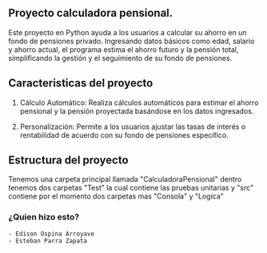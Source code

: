 ## Proyecto calculadora pensional.
Este proyecto en Python ayuda a los usuarios a calcular su ahorro en un fondo de pensiones privado.
Ingresando datos básicos como edad, salario y ahorro actual, el programa estima el ahorro futuro
y la pensión total, simplificando la gestión y el seguimiento de su fondo de pensiones.



## Caracteristicas del proyecto
 1.  Cálculo Automático: Realiza cálculos automáticos para estimar el ahorro pensional
y la pensión proyectada basándose en los datos ingresados.

2. Personalización: Permite a los usuarios ajustar las tasas de interés o rentabilidad
de acuerdo con su fondo de pensiones específico.


## Estructura del proyecto

Tenemos una carpeta principal llamada "CalculadoraPensional" dentro tenemos dos carpetas "Test" la cual contiene
las pruebas unitarias y "src" contiene por el momento dos carpetas mas "Consola" y "Logica"


















### ¿Quien hizo esto?
    - Edison Ospina Arroyave
    - Esteban Parra Zapata